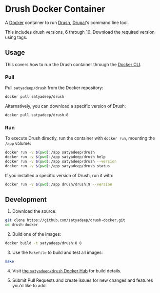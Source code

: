 # Drush Docker Container

A [Docker](http://docker.com) container to run [Drush](https://github.com/drush-ops/drush), [Drupal](http://drupal.org)'s command line tool.

This includes drush versions, 6 through 10. Download the required version using tags.

## Usage

This covers how to run the Drush container through the [Docker CLI](http://docker.com).

### Pull

Pull `satyadeep/drush` from the Docker repository:

``` bash
docker pull satyadeep/drush
```

Alternatively, you can download a specific version of Drush:

``` bash
docker pull satyadeep/drush:8
```

### Run

To execute Drush directly, run the container with `docker run`, mounting the `/app` volume:

``` bash
docker run -v $(pwd):/app satyadeep/drush
docker run -v $(pwd):/app satyadeep/drush help
docker run -v $(pwd):/app satyadeep/drush --version
docker run -v $(pwd):/app satyadeep/drush status
```

If you installed a specific version of Drush, run it with:

``` bash
docker run -v $(pwd):/app drush/drush:9 --version
```

## Development

1. Download the source:
  ``` bash
  git clone https://github.com/satyadeep/drush-docker.git
  cd drush-docker
  ```

2. Build one of the images:
  ``` bash
  docker build -t satyadeep/drush:8 8
  ```

3. Use the `Makefile` to build and test all images:
  ``` bash
  make
  ```

4. Visit [the `satyadeep/drush` Docker Hub](https://hub.docker.com/r/satyadeep/drush/) for build details.

5. Submit Pull Requests and create issues for new changes and features you'd like to add.
